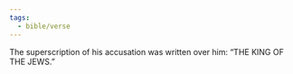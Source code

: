 ```yaml
---
tags:
  - bible/verse
---
```

The superscription of his accusation was written over him: “THE KING OF THE JEWS.”